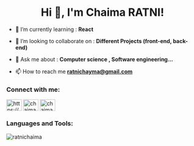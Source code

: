 <h1 align="center">Hi 👋, I'm Chaima RATNI!</h1>

- 🌱 I’m currently learning : **React**

- 👯 I’m looking to collaborate on : **Different Projects (front-end, back-end)**

- 💬 Ask me about : **Computer science , Software engineering...**

- 📫 How to reach me **ratnichayma@gmail.com**

<h3 align="left">Connect with me:</h3>
<p align="left">
<a href="https://linkedin.com/in/https://www.linkedin.com/in/chaima-ratni-2557111b2/" target="blank"><img align="center" src="https://raw.githubusercontent.com/rahuldkjain/github-profile-readme-generator/master/src/images/icons/Social/linked-in-alt.svg" alt="https://www.linkedin.com/in/chaima-ratni-2557111b2/" height="30" width="40" /></a>
<a href="https://www.facebook.com/chaima.yara/" target="blank"><img align="center" src="https://raw.githubusercontent.com/rahuldkjain/github-profile-readme-generator/master/src/images/icons/Social/facebook.svg" alt="chaima rtn" height="30" width="40" /></a>
<a href="https://instagram.com/chaima__rtn" target="blank"><img align="center" src="https://raw.githubusercontent.com/rahuldkjain/github-profile-readme-generator/master/src/images/icons/Social/instagram.svg" alt="chaima rtn" height="30" width="40" /></a>
</p>

<h3 align="left">Languages and Tools:</h3>

<p><img align="center" src="https://github-readme-stats.vercel.app/api/top-langs?username=ratnichaima&show_icons=true&locale=en&layout=compact" alt="ratnichaima" /></p>
